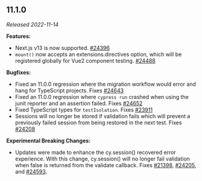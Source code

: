 ## 11.1.0

_Released 2022-11-14_

**Features:**

- Next.js v13 is now supported.
  [#24396](https://github.com/cypress-io/cypress/pull/24396)
- `mount()` now accepts an extensions.directives option, which will be
  registered globally for Vue2 component testing.
  [#24488](https://github.com/cypress-io/cypress/pull/24488)

**Bugfixes:**

- Fixed an 11.0.0 regression where the migration workflow would error and hang
  for TypeScript projects. Fixes
  [#24643](https://github.com/cypress-io/cypress/issues/24643)
- Fixed an 11.0.0 regression where `cypress run` crashed when using the junit
  reporter and an assertion failed. Fixes
  [#24652](https://github.com/cypress-io/cypress/issues/24652)
- Fixed TypeScript types for `testIsolation`. Fixes
  [#23911](https://github.com/cypress-io/cypress/issues/23911)
- Sessions will no longer be stored if validation fails which will prevent a
  previously failed session from being restored in the next test. Fixes
  [#24208](https://github.com/cypress-io/cypress/issues/24208)

**Experimental Breaking Changes:**

- Updates were made to enhance the cy.session() recovered error experience. With
  this change, cy.session() will no longer fail validation when false is
  returned from the validate callback. Fixes
  [#21398](https://github.com/cypress-io/cypress/issues/21398),
  [#24205](https://github.com/cypress-io/cypress/issues/24205), and
  [#24593](https://github.com/cypress-io/cypress/issues/24593).
